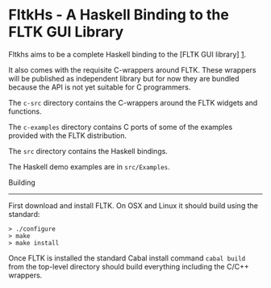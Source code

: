 FltkHs - A Haskell Binding to the FLTK GUI Library
=============================================

Fltkhs aims to be a complete Haskell binding to the [FLTK GUI library] [1].

It also comes with the requisite C-wrappers around FLTK. These wrappers will be published as independent library but for now they are bundled because the API is not yet suitable for C programmers.

The `c-src` directory contains the C-wrappers around the FLTK widgets and functions.

The `c-examples` directory contains C ports of some of the examples provided with the FLTK distribution.

The `src` directory contains the Haskell bindings.

The Haskell demo examples are in `src/Examples`.

Building
________

First download and install FLTK. On OSX and Linux it should build using the standard:

    > ./configure
    > make
    > make install

Once FLTK is installed the standard Cabal install command `cabal build` from the top-level directory should build everything including the C/C++ wrappers.

  [1]: http://www.fltk.org/index.php      "FLTK"
